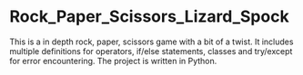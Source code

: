 # Rock_Paper_Scissors_Lizard_Spock
This is a in depth rock, paper, scissors game with a bit of a twist. It includes multiple definitions for operators, if/else statements, classes and try/except for error encountering. The project is written in Python.
